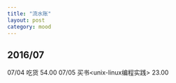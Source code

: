 ```yaml
---
title: "流水账"
layout: post
category: mood
---
```



## 2016/07

07/04 吃货 54.00
07/05 买书<unix-linux编程实践> 23.00

